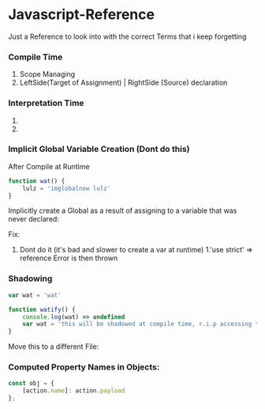 # Javascript-Reference
Just a Reference to look into with the correct Terms that i keep forgetting 


### Compile Time
1. Scope Managing
1. LeftSide(Target of Assignment) | RightSide (Source) declaration

### Interpretation Time

1.
1.



### Implicit Global Variable Creation (Dont do this)

After Compile at Runtime 
```js
function wat() {
    lulz = 'imglobalnow lulz'
}
```
Implicitly create a Global as a result of assigning to a variable that was never declared:

Fix:
1. Dont do it (it's bad and slower to create a var at runtime)
1.'use strict' => reference Error is then thrown

### Shadowing ###

```js
var wat = 'wat'

function watify() {
    console.log(wat) => undefined
    var wat = 'this will be shadowed at compile time, r.i.p accessing this lexically at runtime (screw window.wat which only works because we are one level deep)'
}
```




Move this to a different File:

### Computed Property Names in Objects:

```js
const obj = {
    [action.name]: action.payload
};
```


